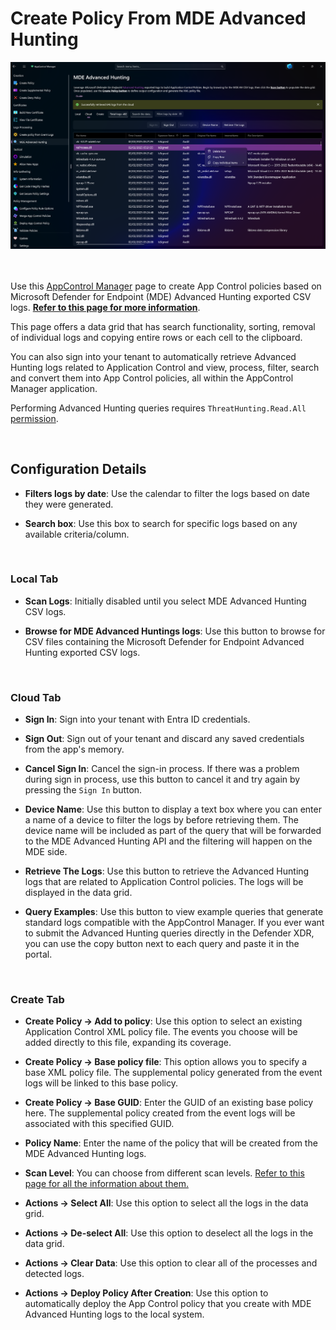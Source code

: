 # Create Policy From MDE Advanced Hunting

<div align="center">

<img src="https://raw.githubusercontent.com/HotCakeX/.github/refs/heads/main/Pictures/PNG%20and%20JPG/AppControl%20Manager%20page%20screenshots/Create%20policy%20from%20MDE%20Advanced%20Hunting.png" alt="AppControl Manager Application's Create Policy From MDE Advanced Hunting Page">

</div>

<br>

<br>

Use this [AppControl Manager](https://github.com/HotCakeX/Harden-Windows-Security/wiki/AppControl-Manager) page to create App Control policies based on Microsoft Defender for Endpoint (MDE) Advanced Hunting exported CSV logs. [**Refer to this page for more information**](https://github.com/HotCakeX/Harden-Windows-Security/wiki/How-to-Use-Microsoft-Defender-for-Endpoint-Advanced-Hunting-With-WDAC-App-Control).

This page offers a data grid that has search functionality, sorting, removal of individual logs and copying entire rows or each cell to the clipboard.

You can also sign into your tenant to automatically retrieve Advanced Hunting logs related to Application Control and view, process, filter, search and convert them into App Control policies, all within the AppControl Manager application.

Performing Advanced Hunting queries requires `ThreatHunting.Read.All` [permission](https://learn.microsoft.com/en-us/graph/api/security-security-runhuntingquery).

<br>

## Configuration Details

* **Filters logs by date**: Use the calendar to filter the logs based on date they were generated.

* **Search box**: Use this box to search for specific logs based on any available criteria/column.

<br>

### Local Tab

* **Scan Logs**: Initially disabled until you select MDE Advanced Hunting CSV logs.

* **Browse for MDE Advanced Huntings logs**: Use this button to browse for CSV files containing the Microsoft Defender for Endpoint Advanced Hunting exported CSV logs.

<br>

### Cloud Tab

* **Sign In**: Sign into your tenant with Entra ID credentials.

* **Sign Out**: Sign out of your tenant and discard any saved credentials from the app's memory.

* **Cancel Sign In**: Cancel the sign-in process. If there was a problem during sign in process, use this button to cancel it and try again by pressing the `Sign In` button.

* **Device Name**: Use this button to display a text box where you can enter a name of a device to filter the logs by before retrieving them. The device name will be included as part of the query that will be forwarded to the MDE Advanced Hunting API and the filtering will happen on the MDE side.

* **Retrieve The Logs**: Use this button to retrieve the Advanced Hunting logs that are related to Application Control policies. The logs will be displayed in the data grid.

* **Query Examples**: Use this button to view example queries that generate standard logs compatible with the AppControl Manager. If you ever want to submit the Advanced Hunting queries directly in the Defender XDR, you can use the copy button next to each query and paste it in the portal.

<br>

### Create Tab

* **Create Policy -> Add to policy**: Use this option to select an existing Application Control XML policy file. The events you choose will be added directly to this file, expanding its coverage.

* **Create Policy -> Base policy file**: This option allows you to specify a base XML policy file. The supplemental policy generated from the event logs will be linked to this base policy.

* **Create Policy -> Base GUID**: Enter the GUID of an existing base policy here. The supplemental policy created from the event logs will be associated with this specified GUID.

* **Policy Name**: Enter the name of the policy that will be created from the MDE Advanced Hunting logs.

* **Scan Level**: You can choose from different scan levels. [Refer to this page for all the information about them.](https://github.com/HotCakeX/Harden-Windows-Security/wiki/WDAC-Rule-Levels-Comparison-and-Guide)

* **Actions -> Select All**: Use this option to select all the logs in the data grid.

* **Actions -> De-select All**: Use this option to deselect all the logs in the data grid.

* **Actions -> Clear Data**: Use this option to clear all of the processes and detected logs.

* **Actions -> Deploy Policy After Creation**: Use this option to automatically deploy the App Control policy that you create with MDE Advanced Hunting logs to the local system.

<br>
